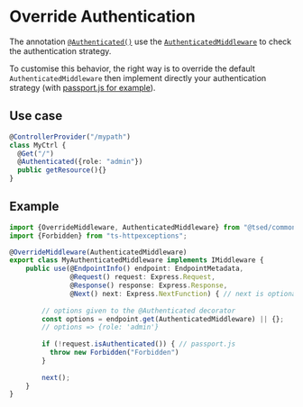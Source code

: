 # Override Authentication

The annotation [`@Authenticated()`](/api/common/mvc/decorators/method/authenticated.md) use the [`AuthenticatedMiddleware`](/api/common/mvc/components/AuthenticatedMiddleware.md)
to check the authentication strategy. 

To customise this behavior, the right way is to override the default `AuthenticatedMiddleware` then implement directly 
your authentication strategy (with [passport.js for example](/tutorials/passport.md)).

## Use case

```typescript
@ControllerProvider("/mypath")
class MyCtrl {
  @Get("/")
  @Authenticated({role: "admin"})
  public getResource(){}
}
```

## Example

```typescript
import {OverrideMiddleware, AuthenticatedMiddleware} from "@tsed/common";
import {Forbidden} from "ts-httpexceptions";

@OverrideMiddleware(AuthenticatedMiddleware)
export class MyAuthenticatedMiddleware implements IMiddleware {
    public use(@EndpointInfo() endpoint: EndpointMetadata,
               @Request() request: Express.Request,
               @Response() response: Express.Response,
               @Next() next: Express.NextFunction) { // next is optional
        
        // options given to the @Authenticated decorator
        const options = endpoint.get(AuthenticatedMiddleware) || {};
        // options => {role: 'admin'}
        
        if (!request.isAuthenticated()) { // passport.js
          throw new Forbidden("Forbidden")  
        }
        
        next();
    }
}
```
